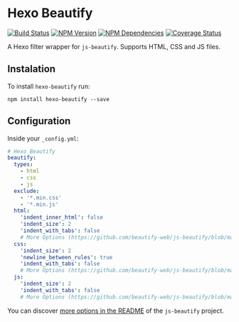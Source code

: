 # Hexo Beautify
[![Build Status](https://travis-ci.org/celsomiranda/hexo-beautify.svg)](https://travis-ci.org/celsomiranda/hexo-beautify)
[![NPM Version](https://badge.fury.io/js/hexo-beautify.svg)](http://badge.fury.io/js/hexo-beautify)
[![NPM Dependencies](https://david-dm.org/celsomiranda/hexo-beautify.svg)](https://www.npmjs.com/package/hexo-beautify)
[![Coverage Status](https://coveralls.io/repos/celsomiranda/hexo-beautify/badge.svg)](https://coveralls.io/r/celsomiranda/hexo-beautify)

A Hexo filter wrapper for `js-beautify`. Supports HTML, CSS and JS files.

## Instalation
To install `hexo-beautify` run:

``` shell
npm install hexo-beautify --save
```

## Configuration
Inside your `_config.yml`:

``` yaml
# Hexo Beautify
beautify:
  types:
    - html
    - css
    - js
  exclude:
    - '*.min.css'
    - '*.min.js'
  html:
    'indent_inner_html': false
    'indent_size': 2
    'indent_with_tabs': false
    # More Options (https://github.com/beautify-web/js-beautify/blob/master/README.md)
  css:
    'indent_size': 2
    'newline_between_rules': true
    'indent_with_tabs': false
    # More Options (https://github.com/beautify-web/js-beautify/blob/master/README.md)
  js:
    'indent_size': 2
    'indent_with_tabs': false
    # More Options (https://github.com/beautify-web/js-beautify/blob/master/README.md)
```

You can discover [more options in the README](https://github.com/beautify-web/js-beautify/blob/master/README.md) of the `js-beautify` project.
